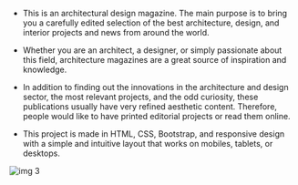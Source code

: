 
* This is an architectural design magazine. The main purpose is to bring you a carefully edited selection 
of the best architecture, design, and interior projects and news from around the world.

* Whether you are an architect, a designer, or simply passionate about this field, 
architecture magazines are a great source of inspiration and knowledge. 
* In addition to finding out the innovations in the architecture and design sector, the most relevant projects,
 and the odd curiosity, these publications usually have very refined aesthetic content.
Therefore, people would like to have printed editorial projects or read them online.

* This project is made in HTML, CSS, Bootstrap, and responsive design with a simple and intuitive layout that 
works on mobiles, tablets, or desktops.

![img 3](https://user-images.githubusercontent.com/108872423/193417784-3b378006-5329-4fdc-9b74-7dd6190b57eb.png)
